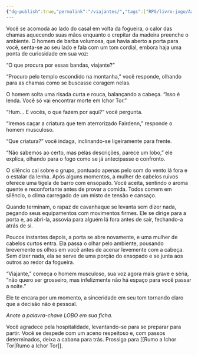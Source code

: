 ```yaml
---
{"dg-publish":true,"permalink":"/viajantes/","tags":["RPG/livro-jogo/Aasthar/story-points"],"created":"2024-12-06T16:08:58.817-05:00","updated":"2025-01-08T16:14:25.621-05:00"}
---
```



Você se acomoda ao lado do casal em volta da fogueira, o calor das chamas aquecendo suas mãos enquanto o crepitar da madeira preenche o ambiente. O homem de barba volumosa, que havia aberto a porta para você, senta-se ao seu lado e fala com um tom cordial, embora haja uma ponta de curiosidade em sua voz:

“O que procura por essas bandas, viajante?”

“Procuro pelo templo escondido na montanha,” você responde, olhando para as chamas como se buscasse coragem nelas.

O homem solta uma risada curta e rouca, balançando a cabeça. “Isso é lenda. Você só vai encontrar morte em Ichor Tor.”

“Hum… E vocês, o que fazem por aqui?” você pergunta.

“Iremos caçar a criatura que tem aterrorizado Fairdenn,” responde o homem musculoso.

“Que criatura?” você indaga, inclinando-se ligeiramente para frente.

“Não sabemos ao certo, mas pelas descrições, parece um lobo,” ele explica, olhando para o fogo como se já antecipasse o confronto.

O silêncio cai sobre o grupo, pontuado apenas pelo som do vento lá fora e o estalar da lenha. Após alguns momentos, a mulher de cabelos ruivos oferece uma tigela de barro com ensopado. Você aceita, sentindo o aroma quente e reconfortante antes de provar a comida. Todos comem em silêncio, o clima carregado de um misto de tensão e cansaço.

Quando terminam, o rapaz de cavanhaque se levanta sem dizer nada, pegando seus equipamentos com movimentos firmes. Ele se dirige para a porta e, ao abri-la, assovia para alguém lá fora antes de sair, fechando-a atrás de si.

Poucos instantes depois, a porta se abre novamente, e uma mulher de cabelos curtos entra. Ela passa o olhar pelo ambiente, pousando brevemente os olhos em você antes de acenar levemente com a cabeça. Sem dizer nada, ela se serve de uma porção do ensopado e se junta aos outros ao redor da fogueira.

“Viajante,” começa o homem musculoso, sua voz agora mais grave e séria, “não quero ser grosseiro, mas infelizmente não há espaço para você passar a noite.”

Ele te encara por um momento, a sinceridade em seu tom tornando claro que a decisão não é pessoal.

*Anote a palavra-chave LOBO em sua ficha.*

Você agradece pela hospitalidade, levantando-se para se preparar para partir. Você se despede com um aceno respeitoso e, com passos determinados, deixa a cabana para trás. Prossiga para [[Rumo a Ichor Tor\|Rumo a Ichor Tor]].
